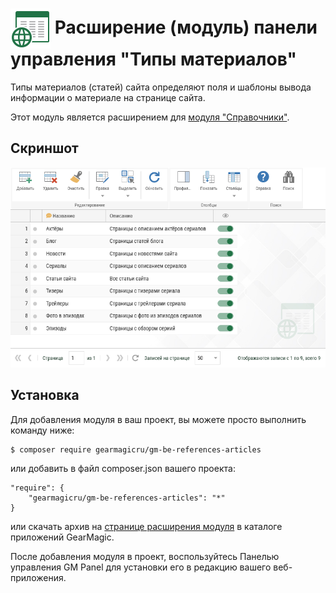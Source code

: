 # <img src="https://raw.githubusercontent.com/gearmagicru/gm-be-references-articles/refs/heads/master/assets/images/icon.svg" width="64px" height="64px" align="absmiddle"> Расширение (модуль) панели управления "Типы материалов"

Типы материалов (статей) сайта определяют поля и шаблоны вывода информации о материале на странице сайта.

Этот модуль является расширением для [модуля "Справочники"](https://github.com/gearmagicru/gm-be-references).

## Скриншот
<img src="https://github.com/gearmagicru/gm-be-references-articles/blob/master/assets/help/grid.png?raw=true">

## Установка

Для добавления модуля в ваш проект, вы можете просто выполнить команду ниже:

```
$ composer require gearmagicru/gm-be-references-articles
```

или добавить в файл composer.json вашего проекта:
```
"require": {
    "gearmagicru/gm-be-references-articles": "*"
}
```
или скачать архив на [странице расширения модуля](https://apps.gearmagic.ru/component/gm-be-references-articles) в каталоге приложений GearMagic.

После добавления модуля в проект, воспользуйтесь Панелью управления GM Panel для установки его в редакцию вашего веб-приложения.
